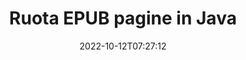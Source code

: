 ---
############################# Static ############################
layout: "auto-gen-merger"
date: 2022-10-12T07:27:12
draft: false
otherformats: pdf xps tex

############################# Head ############################
head_title: "Ruota EPUB pagine in Java – Ruota ad angolo di 90, 180, 270"
head_description: "Ruota pagine di documenti specifiche o complete di un file EPUB con un angolo di rotazione di 90, 180, 270 utilizzando l'API di fusione documenti."

############################# Header ############################
title: "Ruota EPUB pagine in Java"
description: "Ruota EPUB pagine con poche righe di codice Java."
bg_image: "https://cms.admin.containerize.com/templates/aspose/App_Themes/V3/images/bg/header1.png"
bg_overlay: false
button:
    enable: true
    icon: "fas fa-arrow-down"
    label: "Scarica la prova gratuita"
    link: "https://downloads.groupdocs.com/merger/java"

############################# SubMenu ############################
submenu:
    enable: true

    left:
        img_alt: "GroupDocs.Merger for Java"
        image: "https://cms.admin.containerize.com/templates/groupdocs/images/product-logos/90x90-noborder/groupdocs-merger-java.png"
        product: "GroupDocs.Merger"
        platform: "Java"

    middle:
        button:

            # button loop
            - link: "https://apireference.groupdocs.com/merger/java"
              text: "Riferimento API"

            # button loop
            - link: "https://github.com/groupdocs-merger"
              text: "Esempi di codice"

            # button loop
            - link: "https://products.groupdocs.app/merger/family"
              text: "Dimostrazioni dal vivo"

            # button loop
            - link: "https://purchase.groupdocs.com/pricing/merger/java"
              text: "Prezzo"

    right:
        link_download: "https://downloads.groupdocs.com/merger"
        link_learn: "https://docs.groupdocs.com/merger/java"
        link_buy: "https://purchase.groupdocs.com"

############################# About ############################
about:
    enable: true
    title: "Informazioni sull'API GroupDocs.Merger for Java"
    content: |
        [GroupDocs.Merger for Java](/it/merger/java/) offre una soluzione semplice per unire e dividere in modo sicuro tra un'ampia gamma di formati di documenti tra cui PDF, Microsoft Office (Word, Excel, PowerPoint , OneNote), OpenDocument, HTML, immagini e molti altri all'interno delle applicazioni Java. Aggiungendo solo poche righe di codice, esegui diverse operazioni sui documenti come spostare, rimuovere, ruotare, scambiare, estrarre o modificare l'orientamento delle pagine all'interno dei documenti. L'API per la fusione dei documenti supporta anche l'anteprima delle pagine del documento come immagine per analizzare la struttura del documento, la formattazione e il contenuto della pagina.
        
        L'API GroupDocs.Merger è la scelta giusta per le soluzioni aziendali che richiedono funzionalità di rotazione delle pagine dei file. Queste API sono ben supportate su tutti i principali sistemi operativi e piattaforme, incluso J2SE 7.0 (1.7), J2SE 8.0 (1.8), Java 10.

############################# Steps ############################
steps:
    enable: true
    title_left: "Ruota EPUB pagine di file in Java"
    content_left: |
        [GroupDocs.Merger for Java](/it/merger/java/) consente agli sviluppatori di Java di ruotare facilmente alcune pagine specifiche o tutte all'interno di un file EPUB a 90 , angolo di rotazione 180 o 270 implementando pochi semplici passaggi.
        
        * Inizializza **RotateOptions** con l'angolo di rotazione e i numeri di pagina desiderati.
        * Crea una nuova istanza di **Merger** e passa il percorso del documento di origine come parametro del costruttore.
        * Chiama **rotatePages** e passa l'oggetto **RotateOptions**.
        * Chiama **save** e specifica il percorso del file per salvare il documento risultante.

    title_right: "Requisiti di sistema"
    content_right: |
        Le API GroupDocs.Merger for Java sono supportate su tutte le principali piattaforme e sistemi operativi. Prima di eseguire il codice seguente, assicurati di avere i seguenti prerequisiti installati sul tuo sistema.

        * Sistemi operativi: Microsoft Windows, Linux, MacOS
        * Ambienti di sviluppo: NetBeans, IntelliJ IDEA, Eclipse
        * Quadri: J2SE 7.0 (1.7), J2SE 8.0 (1.8), Java 10
        * Scarica l'ultima versione di GroupDocs.Merger for Java da [Maven](https://repository.groupdocs.com/webapp/#/artifacts/browse/tree/General/repo/com/groupdocs/groupdocs-merger)
         
    code: |
     {{% merger/additional-styles %}}
     {{< merger/code-merger title="Come ruotare le pagine dei file EPUB utilizzando il codice di esempio Java">}}

        ```java    
        // Ruota le pagine dei file EPUB utilizzando l'API GroupDocs.Merger
        // Inizializza la classe RotateOptions per specificare l'angolo di rotazione e i numeri di pagina da ruotare
        RotateOptions rotateOptions = new RotateOptions(RotateMode.Rotate180, new int[] { 2, 3 });

        // Istanzia la fusione con il documento di input EPUB
        Merger merger = new Merger("input.epub");

        // Chiama il metodo rotatePages e passagli l'oggetto RotateOptions
        merger.rotatePages(rotateOptions);
    
        // Chiama il metodo di salvataggio e passa il percorso del file desiderato per salvare il documento di output
        merger.save("output.epub");
        ```
     {{< /merger/code-merger >}}

############################# Demos ############################
demos:
    enable: true
    title: "Demo dal vivo - Ruota EPUB le pagine dei file online"
    content: |
       Ruota subito EPUB pagine di file visitando il sito Web [GroupDocs.Merger Live Demos](https://products.groupdocs.app/splitter/rotate-pages/epub).
       La demo dal vivo ha i seguenti vantaggi.
        
############################# About Formats ############################
about_formats:
    enable: true

############################# More Formats ############################
more_formats:
    enable: true
    title: "Ruota le pagine di altri formati di documenti"
    content: |
        Java documenta l'API di fusione e divisione per formati di file e immagini. Ruota alcuni dei formati di file più diffusi come indicato di seguito.

############################# Back to top ###############################
back_to_top:
    enable: true
---